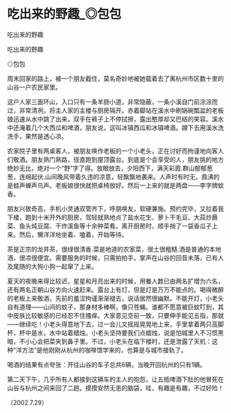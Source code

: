 # 吃出来的野趣_◎包包

吃出来的野趣

吃出来的野趣

◎包包

周末回家的路上，被一个朋友截住，莫名奇妙地被她载着去了离杭州市区数十里的山谷一户农民家里。

这户人家三面环山，入口只有一条羊肠小道，非常隐蔽，一条小溪自门前淙淙而过，非常清冽，将主人家的主楼与厨房隔开。赤着脚站在溪水中刷锅碗瓢盆的老板娘迅速从水中跳了出来，双手在裤子上不停拭擦，露出憨厚却又巴结的笑容。溪水中还淹着几个大西瓜和啤酒，朋友说，这叫冰镇西瓜和冰镇啤酒。蹲下去用溪水洗洗手，果然是透心凉。

农家院子里有两桌客人，被朋友唤作老板的一个小老头，正在讨好而拘谨地向客人们敬酒。朋友熟门熟路，径直跑到屋顶露台。到底是个会享受的人，朋友挑的地方绝妙无比，绝对一个“野”字了得。放眼放去，夕阳西下，满天彩霞.群山郁郁葱葱，连绵起伏.山间晚风带着久违的凉意，轻飘飘地袭来。人声时有时无，鼎沸的是蛙声蝉声鸟声。老板娘很快就把桌椅放好。然后一上来的就是两盘——李字牌蚊香。

朋友兴致奇高，手机小灵通双管齐下，呼朋唤友，软硬兼施。预约完毕，又拉着我下楼，跑到十米开外的厨房，驾轻就熟地点了盐水花生、萝卜干毛豆、大蒜炒蕨菜、鱼头炖豆腐、干炸溪鱼等十余种菜肴。离开厨房时，顺手捎了一袋香瓜子上来。然后，懒洋洋地坐着、嗑着，开始等待。

茶是正宗的龙井茶，很绿很清香.菜是地道的农家菜，很土很粗糙.酒是普通的本地酒，很凉很便宜。需要服务的时候，只需拍拍手。掌声在山谷的回音未落，已有人及尾随的大狗小狗一起窜了上来。

夏天的夜晚来得比较迟，星星和月亮出来的时候，用餐人数已由两名扩增为六名，还有两名正朝山谷方向火速赶来。露台上有灯，但是灯是万万不能点的。喝得微醉的老板上来敬酒，先前的羞涩拘谨渐渐褪去，说话居然很幽默。不能开灯，小老头自有道理——山间的蚊子，那身材多棒啊，像只苍蝇。谁都不愿意被巨蚊叮到，其中皮肤比较敏感的已经忍不住搔痒。大家意见空前一致，只要伸手能见五指，那就——继续吃！小老头得意地下去，过一会儿又摇摇晃晃地上来，手里拿着两只高脚杯，杯中是水，水中站着蜡烛。小老头坚持要我们点蜡烛，说是怕城里人不习惯黑暗，不小心会把菜夹到鼻子里。不过，小老头在临下楼时，还是泄露了天机：这种“洋方法”是他刚刚从杭州的咖啡馆学来的，也算是与城市接轨了。

喝酒的结果有点夸张：开往山谷的车子总共6辆，当晚开回杭州的只有1辆。

第二天下午，几乎所有人都接到这辆车的主人的抱怨，让五瓶啤酒下肚的他冒死在山谷与杭州之间来回了二趟。摸摸安然无恙的脑袋，哇，有趣是有趣，不过好险！

（2002.7.29）